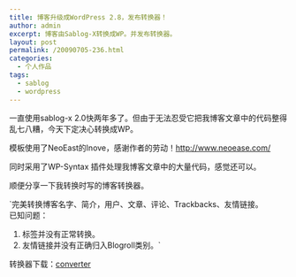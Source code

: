 ```yaml
---
title: 博客升级成WordPress 2.8，发布转换器！
author: admin
excerpt: 博客由Sablog-X转换成WP。并发布转换器。
layout: post
permalink: /20090705-236.html
categories:
  - 个人作品
tags:
  - sablog
  - wordpress
---
```

一直使用sablog-x 2.0快两年多了。但由于无法忍受它把我博客文章中的代码整得乱七八糟，今天下定决心转换成WP。

模板使用了NeoEast的Inove，感谢作者的劳动！<http://www.neoease.com/>

同时采用了WP-Syntax 插件处理我博客文章中的大量代码，感觉还可以。

顺便分享一下我转换时写的博客转换器。

`完美转换博客名字、简介，用户、文章、评论、Trackbacks、友情链接。<br />
已知问题：<br />
1. 标签并没有正常转换。<br />
2. 友情链接并没有正确归入Blogroll类别。`

转换器下载：[converter][1]

 [1]: /sablog-wordpres/converter/